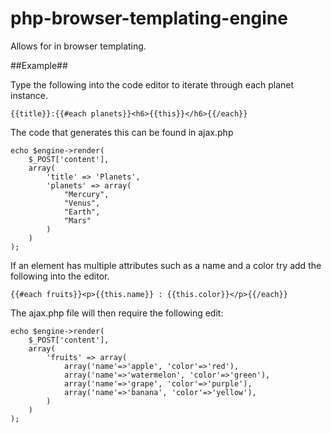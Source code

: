 # php-browser-templating-engine
Allows for in browser templating. 


##Example##

Type the following into the code editor to iterate through each planet instance.

```{{title}}:{{#each planets}}<h6>{{this}}</h6>{{/each}}```

The code that generates this can be found in ajax.php

```
echo $engine->render(
    $_POST['content'],
    array(
    	'title' => 'Planets',
        'planets' => array(
            "Mercury",
            "Venus",
            "Earth",
            "Mars"
        )
    )
);    
```
If an element has multiple attributes such as a name and a color try add the following into the editor.

```{{#each fruits}}<p>{{this.name}} : {{this.color}}</p>{{/each}}```

The ajax.php file will then require the following edit:

```
echo $engine->render(
    $_POST['content'],
    array(
        'fruits' => array(
            array('name'=>'apple', 'color'=>'red'),
            array('name'=>'watermelon', 'color'=>'green'),
            array('name'=>'grape', 'color'=>'purple'),
            array('name'=>'banana', 'color'=>'yellow'),
        )
    )
); 
```

